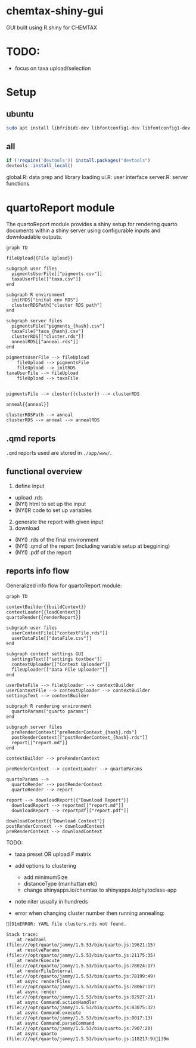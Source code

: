 # chemtax-shiny-gui
GUI built using R.shiny for CHEMTAX

# TODO:
* focus on taxa upload/selection

# Setup
## ubuntu
```bash
sudo apt install libfribidi-dev libfontconfig1-dev libfontconfig1-dev
```

## all
```R
if (!require('devtools')) install.packages("devtools")
devtools::install_local()
```


global.R: data prep and library loading
ui.R: user interface
server.R: server functions


# quartoReport module 
The quartoReport module provides a shiny setup for rendering quarto documents within a shiny server using configurable inputs and downloadable outputs.

```mermaid
graph TD

fileUpload{{File Upload}}

subgraph user files
  pigmentsUserFile[["pigments.csv"]]
  taxaUserFile[["taxa.csv"]]
end

subgraph R environment
  initRDS["inital env RDS"]
  clusterRDSPath["cluster RDS path"]
end

subgraph server files
  pigmentsFile["pigments_{hash}.csv"]
  taxaFile["taxa_{hash}.csv"]
  clusterRDS[["cluster.rds"]]
  annealRDS[["anneal.rds"]]
end

pigmentsUserFile --> fileUpload 
    fileUpload --> pigmentsFile
    fileUpload --> initRDS
taxaUserFile --> fileUpload 
    fileUpload --> taxaFile


pigmentsFile --> cluster{{cluster}} --> clusterRDS

anneal{{anneal}}

clusterRDSPath --> anneal
clusterRDS --> anneal --> annealRDS
```

## .qmd reports
`.qmd` reports used are stored in `./app/www/`. 

## functional overview
1. define input
  * upload .rds
  * (NYI) html to set up the input
  * (NYI)R code to set up variables
2. generate the report with given input
3. download
  * (NYI) .rds of the final environment
  * (NYI) .qmd of the report (including variable setup at beggining)
  * (NYI) .pdf of the report

## reports info flow
Generalized info flow for quartoReport module:

```mermaid
graph TD

contextBuilder{{buildContext}}
contextLoader{{loadContext}}
quartoRender{{renderReport}}

subgraph user files
  userContextFile[["contextFile.rds"]]
  userDataFile[["dataFile.csv"]]
end

subgraph context settings GUI
  settingsText[["settings textbox"]]
  contextUploader[["Context Uploader"]]
  fileUploader[["Data File Uploader"]]
end

userDataFile --> fileUploader --> contextBuilder
userContextFile --> contextUploader --> contextBuilder
settingsText --> contextBuilder

subgraph R rendering environment
  quartoParams["quarto params"]
end

subgraph server files
  preRenderContext["preRenderContext_{hash}.rds"]
  postRenderContext[["postRenderContext_{hash}.rds"]]
  report[["report.md"]]
end

contextBuilder --> preRenderContext

preRenderContext --> contextLoader --> quartoParams

quartoParams --> 
  quartoRender --> postRenderContext
  quartoRender --> report

report --> downloadReport{{"Download Report"}} 
  downloadReport --> reportmd[["report.md"]]
  downloadReport --> reportpdf[["report.pdf"]]

downloadContext{{"Download Context"}}
postRenderContext --> downloadContext
preRenderContext --> downloadContext
```


TODO:

* taxa preset OR upload F matrix
* add options to clustering
  * add minimumSize
  * distanceType (manhattan etc)
  * change shinyapps.io/chemtax to shinyapps.io/phytoclass-app
* note niter usually in hundreds


* error when changing cluster number then running annealing:
```
[91mERROR: YAML file clusters.rds not found.

Stack trace:
    at readYaml (file:///opt/quarto/jammy/1.5.53/bin/quarto.js:19621:15)
    at resolveParams (file:///opt/quarto/jammy/1.5.53/bin/quarto.js:21175:35)
    at renderExecute (file:///opt/quarto/jammy/1.5.53/bin/quarto.js:78024:17)
    at renderFileInternal (file:///opt/quarto/jammy/1.5.53/bin/quarto.js:78199:49)
    at async renderFiles (file:///opt/quarto/jammy/1.5.53/bin/quarto.js:78067:17)
    at async render (file:///opt/quarto/jammy/1.5.53/bin/quarto.js:82927:21)
    at async Command.actionHandler (file:///opt/quarto/jammy/1.5.53/bin/quarto.js:83075:32)
    at async Command.execute (file:///opt/quarto/jammy/1.5.53/bin/quarto.js:8017:13)
    at async Command.parseCommand (file:///opt/quarto/jammy/1.5.53/bin/quarto.js:7907:20)
    at async quarto (file:///opt/quarto/jammy/1.5.53/bin/quarto.js:118217:9)[39m
```
